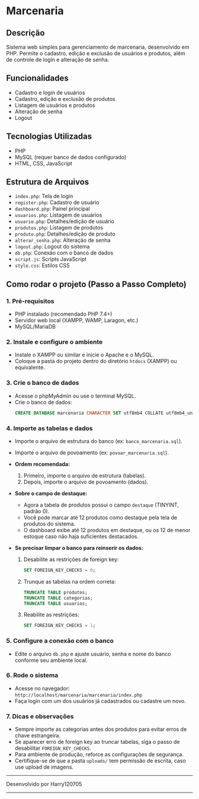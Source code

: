 # Marcenaria

## Descrição

Sistema web simples para gerenciamento de marcenaria, desenvolvido em PHP. Permite o cadastro, edição e exclusão de usuários e produtos, além de controle de login e alteração de senha.

## Funcionalidades
- Cadastro e login de usuários
- Cadastro, edição e exclusão de produtos
- Listagem de usuários e produtos
- Alteração de senha
- Logout

## Tecnologias Utilizadas
- PHP
- MySQL (requer banco de dados configurado)
- HTML, CSS, JavaScript

## Estrutura de Arquivos
- `index.php`: Tela de login
- `register.php`: Cadastro de usuário
- `dashboard.php`: Painel principal
- `usuarios.php`: Listagem de usuários
- `usuario.php`: Detalhes/edição de usuário
- `produtos.php`: Listagem de produtos
- `produto.php`: Detalhes/edição de produto
- `alterar_senha.php`: Alteração de senha
- `logout.php`: Logout do sistema
- `db.php`: Conexão com o banco de dados
- `script.js`: Scripts JavaScript
- `style.css`: Estilos CSS


## Como rodar o projeto (Passo a Passo Completo)

### 1. Pré-requisitos
   - PHP instalado (recomendado PHP 7.4+)
   - Servidor web local (XAMPP, WAMP, Laragon, etc.)
   - MySQL/MariaDB

### 2. Instale e configure o ambiente
   - Instale o XAMPP ou similar e inicie o Apache e o MySQL.
   - Coloque a pasta do projeto dentro do diretório `htdocs` (XAMPP) ou equivalente.

### 3. Crie o banco de dados
   - Acesse o phpMyAdmin ou use o terminal MySQL.
   - Crie o banco de dados:
      ```sql
      CREATE DATABASE marcenaria CHARACTER SET utf8mb4 COLLATE utf8mb4_unicode_ci;
      ```

### 4. Importe as tabelas e dados
   - Importe o arquivo de estrutura do banco (ex: `banco_marcenaria.sql`).
   - Importe o arquivo de povoamento (ex: `povoar_marcenaria.sql`).
   - **Ordem recomendada:**
     1. Primeiro, importe o arquivo de estrutura (tabelas).
     2. Depois, importe o arquivo de povoamento (dados).

   - **Sobre o campo de destaque:**
     - Agora a tabela de produtos possui o campo `destaque` (TINYINT, padrão 0).
     - Você pode marcar até 12 produtos como destaque pela tela de produtos do sistema.
     - O dashboard exibe até 12 produtos em destaque, ou os 12 de menor estoque caso não haja suficientes destacados.

   - **Se precisar limpar o banco para reinserir os dados:**
     1. Desabilite as restrições de foreign key:
        ```sql
        SET FOREIGN_KEY_CHECKS = 0;
        ```
     2. Trunque as tabelas na ordem correta:
        ```sql
        TRUNCATE TABLE produtos;
        TRUNCATE TABLE categorias;
        TRUNCATE TABLE usuarios;
        ```
     3. Reabilite as restrições:
        ```sql
        SET FOREIGN_KEY_CHECKS = 1;
        ```

### 5. Configure a conexão com o banco
   - Edite o arquivo `db.php` e ajuste usuário, senha e nome do banco conforme seu ambiente local.

### 6. Rode o sistema
   - Acesse no navegador: `http://localhost/marcenaria/marcenaria/index.php`
   - Faça login com um dos usuários já cadastrados ou cadastre um novo.

### 7. Dicas e observações
   - Sempre importe as categorias antes dos produtos para evitar erros de chave estrangeira.
   - Se aparecer erro de foreign key ao truncar tabelas, siga o passo de desabilitar `FOREIGN_KEY_CHECKS`.
   - Para ambiente de produção, reforce as configurações de segurança.
   - Certifique-se de que a pasta `uploads/` tem permissão de escrita, caso use upload de imagens.

---

Desenvolvido por Harry120705

---